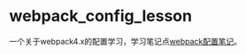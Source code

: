 # webpack_config_lesson
一个关于webpack4.x的配置学习，学习笔记点[webpack配置笔记](https://github.com/xiaolidefeidao/Blog/blob/master/%E8%AF%BB%E4%B9%A6%E7%AC%94%E8%AE%B0/webpack%E9%85%8D%E7%BD%AE%E7%AC%94%E8%AE%B0.md "webpack配置笔记")。
